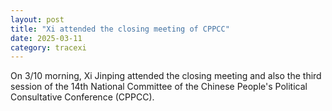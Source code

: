 ```yaml
---
layout: post
title: "Xi attended the closing meeting of CPPCC"
date: 2025-03-11
category: tracexi
---
```


On 3/10 morning, Xi Jinping attended the closing meeting and also the third session of the 14th National Committee of the Chinese People's Political Consultative Conference (CPPCC).
